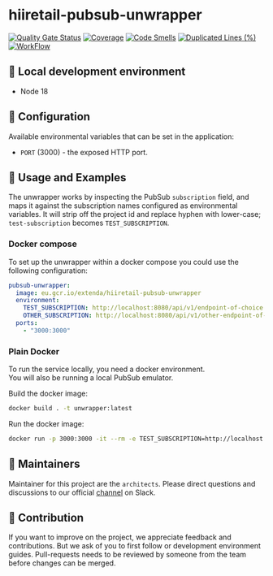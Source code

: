 # hiiretail-pubsub-unwrapper

[![Quality Gate Status](https://sonarcloud.io/api/project_badges/measure?project=extenda_hiiretail-pubsub-unwrapper&metric=alert_status&token=b9935bd45c2c8d6d588af0898aa0e468c7d814dd)](https://sonarcloud.io/dashboard?id=extenda_hiiretail-pubsub-unwrapper)
[![Coverage](https://sonarcloud.io/api/project_badges/measure?project=extenda_hiiretail-pubsub-unwrapper&metric=coverage&token=b9935bd45c2c8d6d588af0898aa0e468c7d814dd)](https://sonarcloud.io/dashboard?id=extenda_hiiretail-pubsub-unwrapper)
[![Code Smells](https://sonarcloud.io/api/project_badges/measure?project=extenda_hiiretail-pubsub-unwrapper&metric=code_smells&token=b9935bd45c2c8d6d588af0898aa0e468c7d814dd)](https://sonarcloud.io/dashboard?id=extenda_hiiretail-pubsub-unwrapper)
[![Duplicated Lines (%)](https://sonarcloud.io/api/project_badges/measure?project=extenda_hiiretail-pubsub-unwrapper&metric=duplicated_lines_density&token=b9935bd45c2c8d6d588af0898aa0e468c7d814dd)](https://sonarcloud.io/dashboard?id=extenda_hiiretail-pubsub-unwrapper)
[![WorkFlow](https://github.com/extenda/hiiretail-pubsub-unwrapper/actions/workflows/commit.yaml/badge.svg)](https://github.com/extenda/hiiretail-pubsub-unwrapper/actions)

## :wrench: Local development environment

* Node 18

## :nut_and_bolt: Configuration

Available environmental variables that can be set in the application:

* `PORT` (3000) - the exposed HTTP port.

## :notebook_with_decorative_cover: Usage and Examples

The unwrapper works by inspecting the PubSub `subscription` field, and maps it against the
subscription names configured as environmental variables. It will strip off the project id
and replace hyphen with lower-case; `test-subscription` becomes `TEST_SUBSCRIPTION`.

### Docker compose

To set up the unwrapper within a docker compose you could use the following configuration:

```yaml
pubsub-unwrapper:
  image: eu.gcr.io/extenda/hiiretail-pubsub-unwrapper
  environment:
    TEST_SUBSCRIPTION: http://localhost:8080/api/v1/endpoint-of-choice
    OTHER_SUBSCRIPTION: http://localhost:8080/api/v1/other-endpoint-of-choice
  ports:
    - "3000:3000"
```

### Plain Docker

To run the service locally, you need a docker environment.\
You will also be running a local PubSub emulator.

Build the docker image:
```bash
docker build . -t unwrapper:latest
```

Run the docker image:
```bash
docker run -p 3000:3000 -it --rm -e TEST_SUBSCRIPTION=http://localhost:8080/api/v1/endpoint-of-choice unwrapper:latest
```

## :construction_worker: Maintainers
Maintainer for this project are the `architects`. Please direct questions and discussions to our official [channel](https://join.slack.com/share/enQtNjI5NzU5OTY4ODMwOC0zM2M0ZDFjOThkMWU3NzQ2MjFlZjFjNjVkNTdiNDIxNWJlNmQ3ZmI1OWJiNWNmOTMzOGEwYTViYzE3NTVhNTZj) on Slack.

## :information_desk_person: Contribution
If you want to improve on the project, we appreciate feedback and contributions. But we ask of you to first follow or development environment guides.
Pull-requests needs to be reviewed by someone from the team before changes can be merged.
